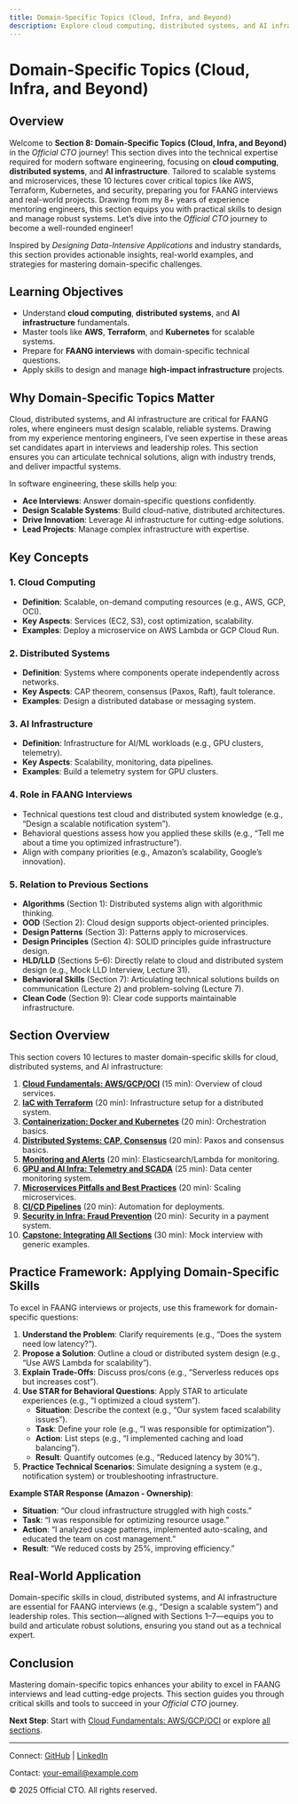 ```yaml
---
title: Domain-Specific Topics (Cloud, Infra, and Beyond)
description: Explore cloud computing, distributed systems, and AI infrastructure for FAANG interviews and technical expertise, covering AWS, Terraform, Kubernetes, and more with practical examples.
---
```


# Domain-Specific Topics (Cloud, Infra, and Beyond)

## Overview
Welcome to **Section 8: Domain-Specific Topics (Cloud, Infra, and Beyond)** in the *Official CTO* journey! This section dives into the technical expertise required for modern software engineering, focusing on **cloud computing**, **distributed systems**, and **AI infrastructure**. Tailored to scalable systems and microservices, these 10 lectures cover critical topics like AWS, Terraform, Kubernetes, and security, preparing you for FAANG interviews and real-world projects. Drawing from my 8+ years of experience mentoring engineers, this section equips you with practical skills to design and manage robust systems. Let’s dive into the *Official CTO* journey to become a well-rounded engineer!

Inspired by *Designing Data-Intensive Applications* and industry standards, this section provides actionable insights, real-world examples, and strategies for mastering domain-specific challenges.

## Learning Objectives
- Understand **cloud computing**, **distributed systems**, and **AI infrastructure** fundamentals.
- Master tools like **AWS**, **Terraform**, and **Kubernetes** for scalable systems.
- Prepare for **FAANG interviews** with domain-specific technical questions.
- Apply skills to design and manage **high-impact infrastructure** projects.

## Why Domain-Specific Topics Matter
Cloud, distributed systems, and AI infrastructure are critical for FAANG roles, where engineers must design scalable, reliable systems. Drawing from my experience mentoring engineers, I’ve seen expertise in these areas set candidates apart in interviews and leadership roles. This section ensures you can articulate technical solutions, align with industry trends, and deliver impactful systems.

In software engineering, these skills help you:
- **Ace Interviews**: Answer domain-specific questions confidently.
- **Design Scalable Systems**: Build cloud-native, distributed architectures.
- **Drive Innovation**: Leverage AI infrastructure for cutting-edge solutions.
- **Lead Projects**: Manage complex infrastructure with expertise.

## Key Concepts
### 1. Cloud Computing
- **Definition**: Scalable, on-demand computing resources (e.g., AWS, GCP, OCI).
- **Key Aspects**: Services (EC2, S3), cost optimization, scalability.
- **Examples**: Deploy a microservice on AWS Lambda or GCP Cloud Run.

### 2. Distributed Systems
- **Definition**: Systems where components operate independently across networks.
- **Key Aspects**: CAP theorem, consensus (Paxos, Raft), fault tolerance.
- **Examples**: Design a distributed database or messaging system.

### 3. AI Infrastructure
- **Definition**: Infrastructure for AI/ML workloads (e.g., GPU clusters, telemetry).
- **Key Aspects**: Scalability, monitoring, data pipelines.
- **Examples**: Build a telemetry system for GPU clusters.

### 4. Role in FAANG Interviews
- Technical questions test cloud and distributed system knowledge (e.g., “Design a scalable notification system”).
- Behavioral questions assess how you applied these skills (e.g., “Tell me about a time you optimized infrastructure”).
- Align with company priorities (e.g., Amazon’s scalability, Google’s innovation).

### 5. Relation to Previous Sections
- **Algorithms** (Section 1): Distributed systems align with algorithmic thinking.
- **OOD** (Section 2): Cloud design supports object-oriented principles.
- **Design Patterns** (Section 3): Patterns apply to microservices.
- **Design Principles** (Section 4): SOLID principles guide infrastructure design.
- **HLD/LLD** (Sections 5–6): Directly relate to cloud and distributed system design (e.g., Mock LLD Interview, Lecture 31).
- **Behavioral Skills** (Section 7): Articulating technical solutions builds on communication (Lecture 2) and problem-solving (Lecture 7).
- **Clean Code** (Section 9): Clear code supports maintainable infrastructure.

## Section Overview
This section covers 10 lectures to master domain-specific skills for cloud, distributed systems, and AI infrastructure:
1. **[Cloud Fundamentals: AWS/GCP/OCI](/interview-section/domain-topics/cloud-fundamentals)** (15 min): Overview of cloud services.
2. **[IaC with Terraform](/interview-section/domain-topics/terraform-iac)** (20 min): Infrastructure setup for a distributed system.
3. **[Containerization: Docker and Kubernetes](/interview-section/domain-topics/containerization)** (20 min): Orchestration basics.
4. **[Distributed Systems: CAP, Consensus](/interview-section/domain-topics/distributed-systems)** (20 min): Paxos and consensus basics.
5. **[Monitoring and Alerts](/interview-section/domain-topics/monitoring-alerts)** (20 min): Elasticsearch/Lambda for monitoring.
6. **[GPU and AI Infra: Telemetry and SCADA](/interview-section/domain-topics/ai-infra)** (25 min): Data center monitoring system.
7. **[Microservices Pitfalls and Best Practices](/interview-section/domain-topics/microservices)** (20 min): Scaling microservices.
8. **[CI/CD Pipelines](/interview-section/domain-topics/cicd-pipelines)** (20 min): Automation for deployments.
9. **[Security in Infra: Fraud Prevention](/interview-section/domain-topics/security-infra)** (20 min): Security in a payment system.
10. **[Capstone: Integrating All Sections](/interview-section/domain-topics/capstone)** (30 min): Mock interview with generic examples.

## Practice Framework: Applying Domain-Specific Skills
To excel in FAANG interviews or projects, use this framework for domain-specific questions:
1. **Understand the Problem**: Clarify requirements (e.g., “Does the system need low latency?”).
2. **Propose a Solution**: Outline a cloud or distributed system design (e.g., “Use AWS Lambda for scalability”).
3. **Explain Trade-Offs**: Discuss pros/cons (e.g., “Serverless reduces ops but increases cost”).
4. **Use STAR for Behavioral Questions**: Apply STAR to articulate experiences (e.g., “I optimized a cloud system”).
   - **Situation**: Describe the context (e.g., “Our system faced scalability issues”).
   - **Task**: Define your role (e.g., “I was responsible for optimization”).
   - **Action**: List steps (e.g., “I implemented caching and load balancing”).
   - **Result**: Quantify outcomes (e.g., “Reduced latency by 30%”).
5. **Practice Technical Scenarios**: Simulate designing a system (e.g., notification system) or troubleshooting infrastructure.

**Example STAR Response (Amazon - Ownership)**:
- **Situation**: “Our cloud infrastructure struggled with high costs.”
- **Task**: “I was responsible for optimizing resource usage.”
- **Action**: “I analyzed usage patterns, implemented auto-scaling, and educated the team on cost management.”
- **Result**: “We reduced costs by 25%, improving efficiency.”

## Real-World Application
Domain-specific skills in cloud, distributed systems, and AI infrastructure are essential for FAANG interviews (e.g., “Design a scalable system”) and leadership roles. This section—aligned with Sections 1–7—equips you to build and articulate robust solutions, ensuring you stand out as a technical expert.

## Conclusion
Mastering domain-specific topics enhances your ability to excel in FAANG interviews and lead cutting-edge projects. This section guides you through critical skills and tools to succeed in your *Official CTO* journey.

**Next Step**: Start with [Cloud Fundamentals: AWS/GCP/OCI](/interview-section/domain-topics/cloud-fundamentals) or explore [all sections](/interview-section/).

---

<footer>
  <p>Connect: <a href="https://github.com/your-profile">GitHub</a> | <a href="https://linkedin.com/in/your-profile">LinkedIn</a></p>
  <p>Contact: <a href="mailto:your-email@example.com">your-email@example.com</a></p>
  <p>&copy; 2025 Official CTO. All rights reserved.</p>
</footer>